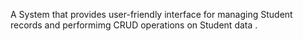 A System that provides user-friendly interface for managing Student records and performimg CRUD operations on Student data .
